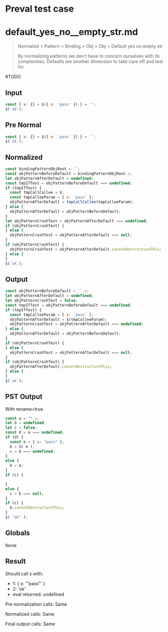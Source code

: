 # Preval test case

# default_yes_no__empty_str.md

> Normalize > Pattern > Binding > Obj > Obj > Default yes no  empty str
>
> By normalizing patterns we don't have to concern ourselves with its complexities. Defaults are another dimension to take care off and test for.

#TODO

## Input

`````js filename=intro
const { x: {} = $({ x: 'pass' }) } = '';
$('ok');
`````

## Pre Normal

`````js filename=intro
const { x: {} = $({ x: `pass` }) } = ``;
$(`ok`);
`````

## Normalized

`````js filename=intro
const bindingPatternObjRoot = ``;
const objPatternBeforeDefault = bindingPatternObjRoot.x;
let objPatternAfterDefault = undefined;
const tmpIfTest = objPatternBeforeDefault === undefined;
if (tmpIfTest) {
  const tmpCallCallee = $;
  const tmpCalleeParam = { x: `pass` };
  objPatternAfterDefault = tmpCallCallee(tmpCalleeParam);
} else {
  objPatternAfterDefault = objPatternBeforeDefault;
}
let objPatternCrashTest = objPatternAfterDefault === undefined;
if (objPatternCrashTest) {
} else {
  objPatternCrashTest = objPatternAfterDefault === null;
}
if (objPatternCrashTest) {
  objPatternCrashTest = objPatternAfterDefault.cannotDestructureThis;
} else {
}
$(`ok`);
`````

## Output

`````js filename=intro
const objPatternBeforeDefault = ``.x;
let objPatternAfterDefault = undefined;
let objPatternCrashTest = false;
const tmpIfTest = objPatternBeforeDefault === undefined;
if (tmpIfTest) {
  const tmpCalleeParam = { x: `pass` };
  objPatternAfterDefault = $(tmpCalleeParam);
  objPatternCrashTest = objPatternAfterDefault === undefined;
} else {
  objPatternAfterDefault = objPatternBeforeDefault;
}
if (objPatternCrashTest) {
} else {
  objPatternCrashTest = objPatternAfterDefault === null;
}
if (objPatternCrashTest) {
  objPatternAfterDefault.cannotDestructureThis;
} else {
}
$(`ok`);
`````

## PST Output

With rename=true

`````js filename=intro
const a = "".x;
let b = undefined;
let c = false;
const d = a === undefined;
if (d) {
  const e = { x: "pass" };
  b = $( e );
  c = b === undefined;
}
else {
  b = a;
}
if (c) {

}
else {
  c = b === null;
}
if (c) {
  b.cannotDestructureThis;
}
$( "ok" );
`````

## Globals

None

## Result

Should call `$` with:
 - 1: { x: '"pass"' }
 - 2: 'ok'
 - eval returned: undefined

Pre normalization calls: Same

Normalized calls: Same

Final output calls: Same
